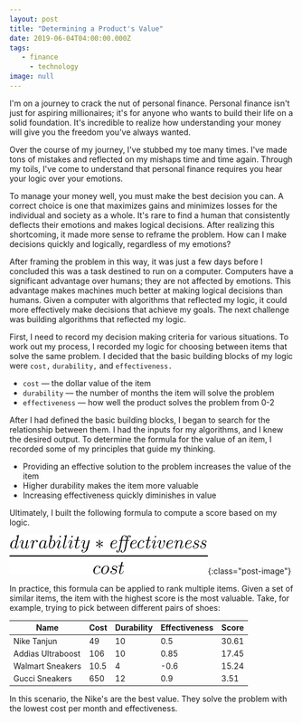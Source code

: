 ```yaml
---
layout: post
title: "Determining a Product's Value"
date: 2019-06-04T04:00:00.000Z
tags:
   - finance
	 - technology
image: null
---
```


I'm on a journey to crack the nut of personal finance. Personal finance isn't just for aspiring millionaires; it's for anyone who wants to build their life on a solid foundation. It's incredible to realize how understanding your money will give you the freedom you've always wanted.

Over the course of my journey, I've stubbed my toe many times. I've made tons of mistakes and reflected on my mishaps time and time again. Through my toils, I've come to understand that personal finance requires you hear your logic over your emotions.

To manage your money well, you must make the best decision you can. A correct choice is one that maximizes gains and minimizes losses for the individual and society as a whole. It's rare to find a human that consistently deflects their emotions and makes logical decisions. After realizing this shortcoming, it made more sense to reframe the problem. How can I make decisions quickly and logically, regardless of my emotions?

After framing the problem in this way, it was just a few days before I concluded this was a task destined to run on a computer. Computers have a significant advantage over humans; they are not affected by emotions. This advantage makes machines much better at making logical decisions than humans. Given a computer with algorithms that reflected my logic, it could more effectively make decisions that achieve my goals. The next challenge was building algorithms that reflected my logic.

First, I need to record my decision making criteria for various situations. To work out my process, I recorded my logic for choosing between items that solve the same problem. I decided that the basic building blocks of my logic were `cost,` `durability,` and `effectiveness.`

-  `cost` — the dollar value of the item
-  `durability` — the number of months the item will solve the problem
-  `effectiveness` — how well the product solves the problem from 0-2

After I had defined the basic building blocks, I began to search for the relationship between them. I had the inputs for my algorithms, and I knew the desired output. To determine the formula for the value of an item, I recorded some of my principles that guide my thinking.

-  Providing an effective solution to the problem increases the value of the item
-  Higher durability makes the item more valuable
-  Increasing effectiveness quickly diminishes in value

Ultimately, I built the following formula to compute a score based on my logic.

![Score Formula](/images/posts/pf-cost-score.png){:class="post-image"}

In practice, this formula can be applied to rank multiple items. Given a set of similar items, the item with the highest score is the most valuable. Take, for example, trying to pick between different pairs of shoes:

| Name              | Cost | Durability | Effectiveness | Score |
| ----------------- | ---- | ---------- | ------------- | ----- |
| Nike Tanjun       | 49   | 10         | 0.5           | 30.61 |
| Addias Ultraboost | 106  | 10         | 0.85          | 17.45 |
| Walmart Sneakers  | 10.5 | 4          | -0.6          | 15.24 |
| Gucci Sneakers    | 650  | 12         | 0.9           | 3.51  |

In this scenario, the Nike's are the best value. They solve the problem with the lowest cost per month and effectiveness.
